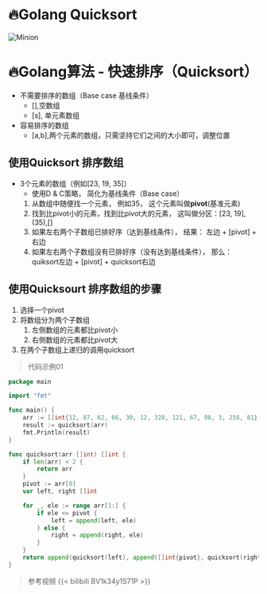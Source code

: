 # 🔥Golang Quicksort

![Minion](https://images.unsplash.com/photo-1685853995266-d095653bc6d1?ixlib=rb-4.0.3&ixid=M3wxMjA3fDB8MHxwaG90by1wYWdlfHx8fGVufDB8fHx8fA%3D%3D&auto=format&fit=crop&w=1742&q=80)
# 🔥Golang算法 - 快速排序（Quicksort）
* 不需要排序的数组（Base case 基线条件）
    * [],空数组
    * [s], 单元素数组
* 容易排序的数组
    * [a,b],两个元素的数组，只需坚持它们之间的大小即可，调整位置
<!--more-->

## 使用Quicksort 排序数组
* 3个元素的数组（例如[23, 19, 35]）
    * 使用D & C策略， 简化为基线条件（Base case）
    1. 从数组中随便找一个元素， 例如35， 这个元素叫做**pivot**(基准元素)
    2. 找到比pivot小的元素，找到比pivot大的元素， 这叫做分区：[23, 19],(35),[]
    3. 如果左右两个子数组已排好序（达到基线条件）， 结果： 左边 + [pivot] + 右边
    4. 如果左右两个子数组没有已排好序（没有达到基线条件）， 那么： quiksort左边 + [pivot] + quicksort右边
    
## 使用Quicksourt  排序数组的步骤
1. 选择一个pivot
2. 将数组分为两个子数组
    1. 左侧数组的元素都比pivot小
    2. 右侧数组的元素都比pivot大
3. 在两个子数组上递归的调用quicksort

> 代码示例01
```go
package main

import "fmt"

func main() {
	arr := []int{12, 87, 62, 66, 30, 12, 328, 121, 67, 98, 3, 256, 81}
	result := quicksort(arr)
	fmt.Println(result)
}

func quicksort(arr []int) []int {
	if len(arr) < 2 {
		return arr
	}
	pivot := arr[0]
	var left, right []int

	for _, ele := range arr[1:] {
		if ele <= pivot {
			left = append(left, ele)
		} else {
			right = append(right, ele)
		}
	}
	return append(quicksort(left), append([]int{pivot}, quicksort(right)...)...)
}
```
> 参考视频
{{< bilibili BV1k34y1S71P >}}
